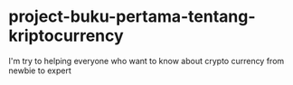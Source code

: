 # project-buku-pertama-tentang-kriptocurrency
I'm try to helping everyone who want to know about crypto currency from newbie to expert
